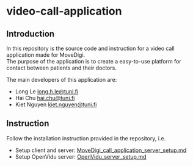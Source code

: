 # video-call-application

## Introduction
In this repository is the source code and instruction for a video call application made for MoveDigi.  
The purpose of the application is to create a easy-to-use platform for contact between patients and their doctors.

The main developers of this application are:
- Long Le [long.h.le@tuni.fi](mailto:long.h.le@tuni.fi)
- Hai Chu [hai.chu@tuni.fi](mailto:hai.chu@tuni.fi)
- Kiet Nguyen [kiet.nguyen@tuni.fi](mailto:kiet.nguyen@tuni.fi)

## Instruction
Follow the installation instruction provided in the repository, i.e.
- Setup client and server: [MoveDigi_call_application_server_setup.md](MoveDigi_call_application_server_setup.md)
- Setup OpenVidu server: [OpenVidu_server_setup.md](OpenVidu_server_setup.md)


